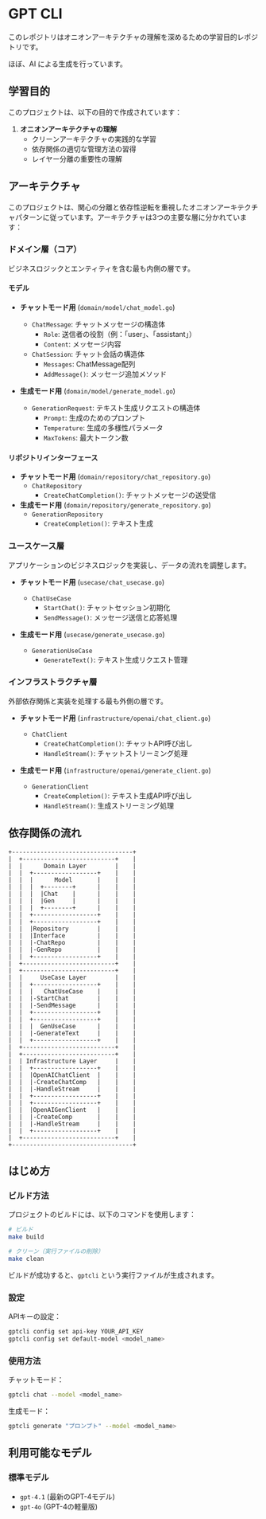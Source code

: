# GPT CLI

このレポジトリはオニオンアーキテクチャの理解を深めるための学習目的レポジトリです。

ほぼ、AI による生成を行っています。

## 学習目的

このプロジェクトは、以下の目的で作成されています：

1. **オニオンアーキテクチャの理解**
   - クリーンアーキテクチャの実践的な学習
   - 依存関係の適切な管理方法の習得
   - レイヤー分離の重要性の理解

## アーキテクチャ

このプロジェクトは、関心の分離と依存性逆転を重視したオニオンアーキテクチャパターンに従っています。アーキテクチャは3つの主要な層に分かれています：

### ドメイン層（コア）

ビジネスロジックとエンティティを含む最も内側の層です。

#### モデル
- **チャットモード用** (`domain/model/chat_model.go`)
  - `ChatMessage`: チャットメッセージの構造体
    - `Role`: 送信者の役割（例：「user」、「assistant」）
    - `Content`: メッセージ内容
  - `ChatSession`: チャット会話の構造体
    - `Messages`: ChatMessage配列
    - `AddMessage()`: メッセージ追加メソッド

- **生成モード用** (`domain/model/generate_model.go`)
  - `GenerationRequest`: テキスト生成リクエストの構造体
    - `Prompt`: 生成のためのプロンプト
    - `Temperature`: 生成の多様性パラメータ
    - `MaxTokens`: 最大トークン数

#### リポジトリインターフェース
- **チャットモード用** (`domain/repository/chat_repository.go`)
  - `ChatRepository`
    - `CreateChatCompletion()`: チャットメッセージの送受信
- **生成モード用** (`domain/repository/generate_repository.go`)
  - `GenerationRepository`
    - `CreateCompletion()`: テキスト生成

### ユースケース層

アプリケーションのビジネスロジックを実装し、データの流れを調整します。

- **チャットモード用** (`usecase/chat_usecase.go`)
  - `ChatUseCase`
    - `StartChat()`: チャットセッション初期化
    - `SendMessage()`: メッセージ送信と応答処理

- **生成モード用** (`usecase/generate_usecase.go`)
  - `GenerationUseCase`
    - `GenerateText()`: テキスト生成リクエスト管理

### インフラストラクチャ層

外部依存関係と実装を処理する最も外側の層です。

- **チャットモード用** (`infrastructure/openai/chat_client.go`)
  - `ChatClient`
    - `CreateChatCompletion()`: チャットAPI呼び出し
    - `HandleStream()`: チャットストリーミング処理

- **生成モード用** (`infrastructure/openai/generate_client.go`)
  - `GenerationClient`
    - `CreateCompletion()`: テキスト生成API呼び出し
    - `HandleStream()`: 生成ストリーミング処理

## 依存関係の流れ

```
+----------------------------------+
|  +--------------------------+    |
|  |      Domain Layer        |    |
|  |  +------------------+    |    |
|  |  |      Model       |    |    |
|  |  |  +--------+      |    |    |
|  |  |  |Chat    |      |    |    |
|  |  |  |Gen     |      |    |    |
|  |  |  +--------+      |    |    |
|  |  +------------------+    |    |
|  |  +------------------+    |    |
|  |  |Repository        |    |    |
|  |  |Interface         |    |    |
|  |  |-ChatRepo         |    |    |
|  |  |-GenRepo          |    |    |
|  |  +------------------+    |    |
|  +--------------------------+    |
|  +--------------------------+    |
|  |     UseCase Layer        |    |
|  |  +------------------+    |    |
|  |  |   ChatUseCase    |    |    |
|  |  |-StartChat        |    |    |
|  |  |-SendMessage      |    |    |
|  |  +------------------+    |    |
|  |  +------------------+    |    |
|  |  |  GenUseCase      |    |    |
|  |  |-GenerateText     |    |    |
|  |  +------------------+    |    |
|  +--------------------------+    |
|  +--------------------------+    |
|  | Infrastructure Layer     |    |
|  |  +------------------+    |    |
|  |  |OpenAIChatClient  |    |    |
|  |  |-CreateChatComp   |    |    |
|  |  |-HandleStream     |    |    |
|  |  +------------------+    |    |
|  |  +------------------+    |    |
|  |  |OpenAIGenClient   |    |    |
|  |  |-CreateComp       |    |    |
|  |  |-HandleStream     |    |    |
|  |  +------------------+    |    |
|  +--------------------------+    |
+----------------------------------+
```

## はじめ方

### ビルド方法

プロジェクトのビルドには、以下のコマンドを使用します：

```bash
# ビルド
make build

# クリーン（実行ファイルの削除）
make clean
```

ビルドが成功すると、`gptcli` という実行ファイルが生成されます。

### 設定

APIキーの設定：

```bash
gptcli config set api-key YOUR_API_KEY
gptcli config set default-model <model_name>
```

### 使用方法

チャットモード：
```bash
gptcli chat --model <model_name>
```

生成モード：
```bash
gptcli generate "プロンプト" --model <model_name>
```

## 利用可能なモデル

### 標準モデル
- `gpt-4.1` (最新のGPT-4モデル)
- `gpt-4o` (GPT-4の軽量版)
<!-- - `o4-mini` (GPT-4の軽量版)
- `o3` (GPT-4の軽量版)
- `o3-mini` (GPT-4の軽量版)
- `o1` (GPT-4の軽量版)  -->